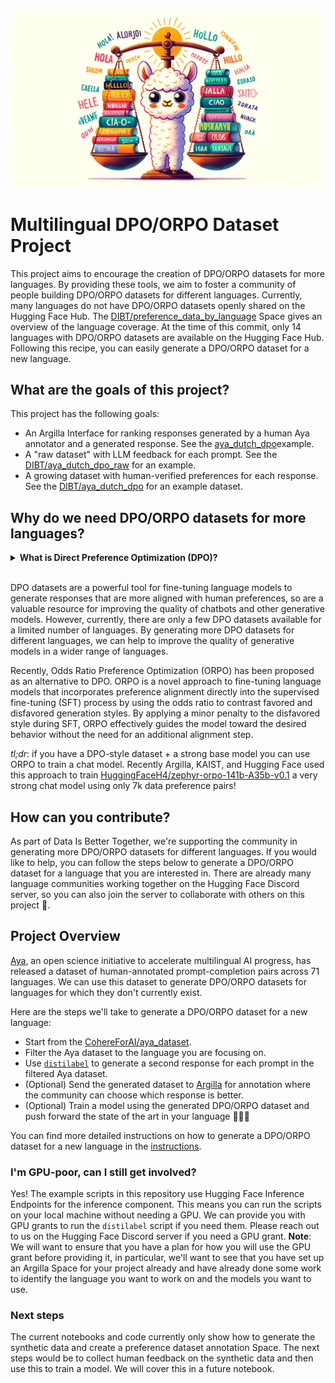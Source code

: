 <p align="center">
  <img src="assets/banner.webp" width="500px"/>
</p>

# Multilingual DPO/ORPO Dataset Project

This project aims to encourage the creation of DPO/ORPO datasets for more languages. By providing these tools, we aim to foster a community of people building DPO/ORPO datasets for different languages. Currently, many languages do not have DPO/ORPO datasets openly shared on the Hugging Face Hub. The [DIBT/preference_data_by_language](https://huggingface.co/spaces/DIBT/preference_data_by_language) Space gives an overview of the language coverage. At the time of this commit, only 14 languages with DPO/ORPO datasets are available on the Hugging Face Hub. Following this recipe, you can easily generate a DPO/ORPO dataset for a new language.

## What are the goals of this project?

This project has the following goals:

- An Argilla Interface for ranking responses generated by a human Aya annotator and a generated response. See the [aya_dutch_dpo](https://dibt-demo-argilla-space.hf.space/dataset/f47eac1c-8763-4513-ab02-b08eb66f7f65/annotation-mode)example.
- A "raw dataset" with LLM feedback for each prompt. See the [DIBT/aya_dutch_dpo_raw](https://huggingface.co/datasets/DIBT/aya_dutch_dpo_raw) for an example.
- A growing dataset with human-verified preferences for each response. See the [DIBT/aya_dutch_dpo](https://huggingface.co/datasets/DIBT/aya_dutch_dpo) for an example dataset.

## Why do we need DPO/ORPO datasets for more languages?

<details>
<summary><strong>What is Direct Preference Optimization (DPO)?</strong></summary>
Direct Preference Optimization (DPO) is a technique for training models to optimize for human preferences.

> [Direct Preference Optimization (DPO)](https://huggingface.co/papers/2305.18290) has emerged as a promising alternative for aligning Large Language Models (LLMs) to human or AI preferences. Unlike [traditional alignment methods](https://huggingface.co/blog/rlhf), which are based on reinforcement learning, DPO recasts the alignment formulation as a simple loss function that can be optimized directly on a dataset of preferences ${(x, y_w, y_l)}$, where $x$ is a prompt and $(y_w,y_l)$ are the preferred and dispreferred responses. [source](https://huggingface.co/blog/pref-tuning)

Or, in other words, to train a model using DPO you need a dataset of prompts and responses where one response is preferred over the other. This type of data is also used for ORPO, another alignment technique we'll describe in the next section.

![Sample of a preference tuning dataset.](https://huggingface.co/datasets/huggingface/documentation-images/resolve/main/blog/pref_tuning/data.png)
_Example of a preference tuning dataset. Each row contains a prompt and a "chosen" and "rejected" response._
</details><br>

DPO datasets are a powerful tool for fine-tuning language models to generate responses that are more aligned with human preferences, so are a valuable resource for improving the quality of chatbots and other generative models. However, currently, there are only a few DPO datasets available for a limited number of languages. By generating more DPO datasets for different languages, we can help to improve the quality of generative models in a wider range of languages.

Recently, Odds Ratio Preference Optimization (ORPO) has been proposed as an alternative to DPO. ORPO is a novel approach to fine-tuning language models that incorporates preference alignment directly into the supervised fine-tuning (SFT) process by using the odds ratio to contrast favored and disfavored generation styles. By applying a minor penalty to the disfavored style during SFT, ORPO effectively guides the model toward the desired behavior without the need for an additional alignment step.

_tl;dr_: if you have a DPO-style dataset + a strong base model you can use ORPO to train a chat model. Recently Argilla, KAIST, and Hugging Face used this approach to train [HuggingFaceH4/zephyr-orpo-141b-A35b-v0.1](https://huggingface.co/HuggingFaceH4/zephyr-orpo-141b-A35b-v0.1) a very strong chat model using only 7k data preference pairs!

## How can you contribute?

As part of Data Is Better Together, we're supporting the community in generating more DPO/ORPO datasets for different languages. If you would like to help, you can follow the steps below to generate a DPO/ORPO dataset for a language that you are interested in. There are already many language communities working together on the Hugging Face Discord server, so you can also join the server to collaborate with others on this project 🤗.

## Project Overview

[Aya](https://cohere.com/blog/aya-multilingual), an open science initiative to accelerate multilingual AI progress, has released a dataset of human-annotated prompt-completion pairs across 71 languages. We can use this dataset to generate DPO/ORPO datasets for languages for which they don't currently exist.

Here are the steps we'll take to generate a DPO/ORPO dataset for a new language:

- Start from the [CohereForAI/aya_dataset](https://huggingface.co/datasets/CohereForAI/aya_dataset).
- Filter the Aya dataset to the language you are focusing on.
- Use [`distilabel`](https://github.com/argilla-io/distilabel) to generate a second response for each prompt in the filtered Aya dataset.
- (Optional) Send the generated dataset to [Argilla](https://argilla.io/) for annotation where the community can choose which response is better.
- (Optional) Train a model using the generated DPO/ORPO dataset and push forward the state of the art in your language 🚀🚀🚀

You can find more detailed instructions on how to generate a DPO/ORPO dataset for a new language in the [instructions](./instructions.md).

### I'm GPU-poor, can I still get involved?

Yes! The example scripts in this repository use Hugging Face Inference Endpoints for the inference component. This means you can run the scripts on your local machine without needing a GPU. We can provide you with GPU grants to run the `distilabel` script if you need them. Please reach out to us on the Hugging Face Discord server if you need a GPU grant. **Note**: We will want to ensure that you have a plan for how you will use the GPU grant before providing it, in particular, we'll want to see that you have set up an Argilla Space for your project already and have already done some work to identify the language you want to work on and the models you want to use.

### Next steps

The current notebooks and code currently only show how to generate the synthetic data and create a preference dataset annotation Space. The next steps would be to collect human feedback on the synthetic data and then use this to train a model. We will cover this in a future notebook.